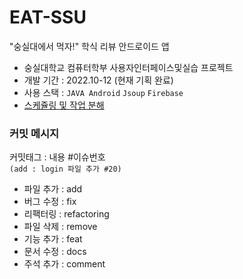 # EAT-SSU
"숭실대에서 먹자!" 학식 리뷰 안드로이드 앱

- 숭실대학교 컴퓨터학부 사용자인터페이스및실습 프로젝트
- 개발 기간 : 2022.10-12 (현재 기획 완료)
- 사용 스택 : `JAVA Android`  `Jsoup`  `Firebase` 
- [스케쥴링 및 작업 분해](https://www.notion.so/EAT-SSU-3b0ed43070c44fa88304ed33f0341a04)
  
  
  
### 커밋 메시지

커밋태그 : 내용 #이슈번호  
`(add : login 파일 추가 #20)`

- 파일 추가 : add
- 버그 수정 : fix
- 리팩터링 : refactoring
- 파일 삭제 : remove
- 기능 추가 : feat
- 문서 수정 : docs
- 주석 추가 : comment
